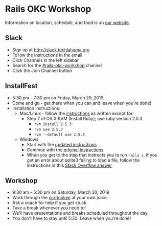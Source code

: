 # Rails OKC Workshop

Information on location, schedule, and food is on [our website](https://rails-okc.herokuapp.com/).

## Slack
* Sign up at http://slack.techlahoma.org
* Follow the instructions in the email
* Click Channels in the left sidebar
* Search for the [#rails-okc-workshop](https://techlahoma.slack.com/messages/rails-okc-workshop/) channel
* Click the Join Channel button

## InstallFest
* 5:30 pm - 7:30 pm on Friday, March 29, 2019
* Come and go - get there when you can and leave when you're done!
* Installation instructions:
  * Mac/Linux - follow the [instructions](http://techlahoma-railsbridge.herokuapp.com/installfest) as written except for:
    * Step 7 of OS X RVM (Install Ruby); use ruby version 2.5.3
      * `rvm install 2.5.3`
      * `rvm use 2.5.3`
      * `rvm --default use 2.5.3`
  * Windows
    * Start with the [updated instructions](https://github.com/techlahoma/railsbridge/blob/master/railsbridge/installfest-windows.md)
    * Continue with the [original instructions](http://techlahoma-railsbridge.herokuapp.com/installfest/configure_git)
    * When you get to the step that instructs you to run `rails s`, if you get an error about sqlite3 failing to load a file, follow the instructions in this [Stack Overflow answer](https://stackoverflow.com/a/50490399/188600)

## Workshop
* 9:30 am - 5:30 pm on Saturday, March 30, 2019
* Work through the [curriculum](http://techlahoma-railsbridge.herokuapp.com/intro-to-rails/intro-to-rails) at your own pace.
* Ask a coach for help if you get stuck.
* Take a break whenever you need to!
* We'll have presentations and breaks scheduled throughout the day.
* You don't have to stay until 5:30. Leave when you're done!
